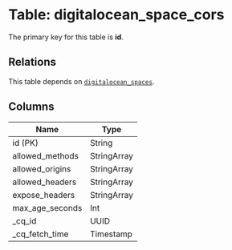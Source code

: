 # Table: digitalocean_space_cors


The primary key for this table is **id**.

## Relations
This table depends on [`digitalocean_spaces`](digitalocean_spaces.md).

## Columns
| Name          | Type          |
| ------------- | ------------- |
|id (PK)|String|
|allowed_methods|StringArray|
|allowed_origins|StringArray|
|allowed_headers|StringArray|
|expose_headers|StringArray|
|max_age_seconds|Int|
|_cq_id|UUID|
|_cq_fetch_time|Timestamp|